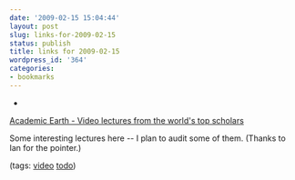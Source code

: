 ```yaml
---
date: '2009-02-15 15:04:44'
layout: post
slug: links-for-2009-02-15
status: publish
title: links for 2009-02-15
wordpress_id: '364'
categories:
- bookmarks
---
```


  *


[Academic Earth - Video lectures from the world's top scholars](http://academicearth.org/)


Some interesting lectures here -- I plan to audit some of them.  (Thanks to Ian for the pointer.)


(tags: [video](http://delicious.com/eob/video) [todo](http://delicious.com/eob/todo))



